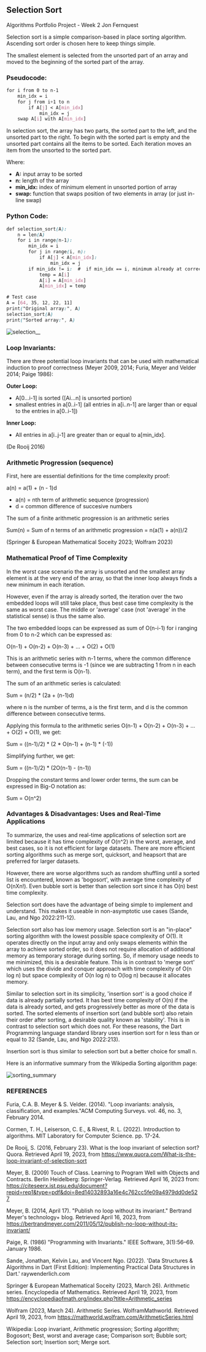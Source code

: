 ## Selection Sort 
Algorithms Portfolio Project - Week 2
Jon Fernquest

Selection sort is a simple comparison-based in place sorting algorithm.
Ascending sort order is chosen here to keep things simple. 

The smallest element is selected from the unsorted part of an array 
and moved to the beginning of the sorted part of the array.

### Pseudocode: 

```css
for i from 0 to n-1
    min_idx = i
    for j from i+1 to n
        if A[j] < A[min_idx]
            min_idx = j
    swap A[i] with A[min_idx]
```
In selection sort, the array has two parts, the sorted part to the left, and the unsorted part to the right.
To begin with the sorted part is empty and the unsorted part contains all the items to be sorted. 
Each iteration moves an item from the unsorted to the sorted part. 

Where:

- **A:** input array to be sorted
- **n:** length of the array
- **min_idx:** index of minimum element in unsorted portion of array
- **swap:** function that swaps position of two elements in array (or just in-line swap) 

### Python Code:

```css
def selection_sort(A):
    n = len(A)
    for i in range(n-1):
        min_idx = i
        for j in range(i, n):
            if A[j] < A[min_idx]:
                min_idx = j
        if min_idx != i:  #  if min_idx == i, minimum already at correct position, so unnecessary swap avoided
            temp = A[i]
            A[i] = A[min_idx]
            A[min_idx] = temp

# Test case
A = [64, 35, 12, 22, 11]
print("Original array:", A)
selection_sort(A)
print("Sorted array:", A)
```

![selection__](https://user-images.githubusercontent.com/68504324/232912404-033587fa-ddc6-494d-8c5e-90703823946c.jpg)

### Loop Invariants: 

There are three potential loop invariants that can be used with mathematical induction to proof correctness 
(Meyer 2009, 2014; Furia, Meyer and Velder 2014; Paige 1986): 

**Outer Loop:** 

- A[0...i-1] is sorted ([Ai...n] is unsorted portion)  
- smallest entries in a[0..i-1] (all entries in a[i..n-1] are larger than or equal to the entries in a[0..i-1]) 

**Inner Loop:**

- All entries in a[i..j-1] are greater than or equal to a[min_idx].

(De Rooij 2016)

### Arithmetic Progression (sequence)

First, here are essential definitions for the time complexity proof: 

a(n) = a(1) + (n - 1)d

- a(n) = nth term of arithmetic sequence (progression)
- d = common difference of succesive numbers

The sum of a finite arithmetic progression is an arithmetic series

Sum(n) = Sum of n terms of an arithmetic progression
= n(a(1) + a(n))/2

(Springer & European Mathematical Soceity 2023; Wolfram 2023)

### Mathematical Proof of Time Complexity

In the worst case scenario the array is unsorted and the smallest array element is at the very end of the array, so that the inner loop always finds a new minimum in each iteration. 

However, even if the array is already sorted, the iteration over the two embedded loops will still take place, 
thus best case time complexity is the same as worst case. The middle or 'average' case (not 'average' in the statistical sense) is thus the same also.  

The two embedded loops can be expressed as sum of O(n-i-1) for i ranging from 0 to n-2 which can be expressed as:

O(n-1) + O(n-2) + O(n-3) + ... + O(2) + O(1)

This is an arithmetic series with n-1 terms, where the common difference between consecutive terms is -1 
(since we are subtracting 1 from n in each term), and the first term is O(n-1).

The sum of an arithmetic series is calculated:

Sum = (n/2) * (2a + (n-1)d)

where n is the number of terms, a is the first term, and d is the common difference between consecutive terms.

Applying this formula to the arithmetic series O(n-1) + O(n-2) + O(n-3) + ... + O(2) + O(1), we get:

Sum = ((n-1)/2) * (2 * O(n-1) + (n-1) * (-1))

Simplifying further, we get:

Sum = ((n-1)/2) * (2O(n-1) - (n-1))

Dropping the constant terms and lower order terms, the sum can be expressed in Big-O notation as:

Sum = O(n^2)

### Advantages & Disadvantages: Uses and Real-Time Applications

To summarize, the uses and real-time applications of selection sort are limited because it has time complexity of O(n^2) in the worst, average, and best cases, so it is not efficient for large datasets. There are more efficient sorting algorithms such as merge sort, quicksort, and heapsort that are preferred for larger datasets. 

However, there are worse algorithms such as random shuffling until a sorted list is encountered, known as 'bogosort', with average time complexity of  O(nXn!). Even bubble sort is better than selection sort since it has O(n) best time complexity. 

Selection sort does have the advantage of being simple to implement and understand. This makes it useable in non-asymptotic use cases (Sande, Lau, and Ngo 2022:211-12). 

Selection sort also has low memory usage. Selection sort is an "in-place" sorting algorithm with the lowest possible space complexity of O(1). It operates directly on the input array and only swaps elements within the array to achieve sorted order, so it does not require allocation of additional memory as temporary storage during sorting. So, if memory usage needs to me minimized, this is a desirable feature. This is in contrast to 'merge sort' which uses the divide and conquer approach with time complexity of O(n log n) but space complexity of O(n log n) to O(log n) because it allocates memory. 

Similar to selection sort in its simplicity, 'insertion sort' is a good choice if data is already partially sorted. It has best time complexity of O(n) if the data is already sorted, and gets progressively better as more of the data is sorted. The sorted elements of insertion sort (and bubble sort) also retain their order after sorting, a desirable quality known as 'stability'. This is in contrast to selection sort which does not. For these reasons, the Dart Programming language standard library uses insertion sort for n less than or equal to 32 (Sande, Lau, and Ngo 2022:213). 

Insertion sort is thus similar to selection sort but a better choice for small n. 

Here is an informative summary from the Wikipedia Sorting algorithm page: 

![sorting_summary](https://user-images.githubusercontent.com/68504324/232928621-e1f60082-ff80-4cb2-b555-e624fd7ecccb.jpg)

### REFERENCES 

Furia, C.A. B. Meyer & S. Velder. (2014). "Loop invariants: analysis, classification, and examples."ACM Computing Surveys. vol. 46, no. 3, February 2014.

Cormen, T. H., Leiserson, C. E., & Rivest, R. L. (2022). Introduction to algorithms. MIT Laboratory for Computer Science. pp. 17-24. 

De Rooij, S. (2016, February 23). What is the loop invariant of selection sort? Quora. Retrieved April 19, 2023, from https://www.quora.com/What-is-the-loop-invariant-of-selection-sort

Meyer, B. (2009) Touch of Class. Learning to Program Well with Objects and Contracts. Berlin Heidelberg: Springer-Verlag. Retrieved April 16, 2023 from: https://citeseerx.ist.psu.edu/document?repid=rep1&type=pdf&doi=8ed14032893a16e4c762cc5fe09a4979dd0de527

Meyer, B. (2014, April 17). "Publish no loop without its invariant." Bertrand Meyer's technology+ blog.  Retrieved April 16, 2023, from https://bertrandmeyer.com/2011/05/12/publish-no-loop-without-its-invariant/ 

Paige, R. (1986) "Programming with Invariants." IEEE Software, 3(1):56–69. January 1986.

Sande, Jonathan, Kelvin Lau, and Vincent Ngo. (2022). 'Data Structures & Algorithms in Dart (First Edition): Implementing Practical Data Structures in Dart.' raywenderlich.com 

Springer & European Mathematical Soceity (2023, March 26). Arithmetic series. Encyclopedia of Mathematics. Retrieved April 19, 2023, from https://encyclopediaofmath.org/index.php?title=Arithmetic_series

Wolfram (2023, March 24). Arithmetic Series. WolframMathworld. Retrieved April 19, 2023, from https://mathworld.wolfram.com/ArithmeticSeries.html

Wikipedia: Loop invariant, Arithmetic progression; Sorting algorithm; Bogosort; Best, worst and average case; Comparison sort; Bubble sort; Selection sort; Insertion sort; Merge sort.  




